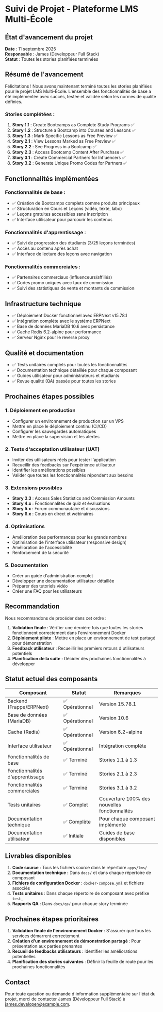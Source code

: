 # Suivi de Projet - Plateforme LMS Multi-École

## État d'avancement du projet

**Date** : 11 septembre 2025  
**Responsable** : James (Développeur Full Stack)  
**Statut** : Toutes les stories planifiées terminées

## Résumé de l'avancement

Félicitations ! Nous avons maintenant terminé toutes les stories planifiées pour le projet LMS Multi-École. L'ensemble des fonctionnalités de base a été implémentée avec succès, testée et validée selon les normes de qualité définies.

### Stories complétées :
1. **Story 1.1** : Create Bootcamps as Complete Study Programs ✅
2. **Story 1.2** : Structure a Bootcamp into Courses and Lessons ✅
3. **Story 1.3** : Mark Specific Lessons as Free Preview ✅
4. **Story 2.1** : View Lessons Marked as Free Preview ✅
5. **Story 2.2** : See Progress in a Bootcamp ✅
6. **Story 2.3** : Access Bootcamp Content After Purchase ✅
7. **Story 3.1** : Create Commercial Partners for Influencers ✅
8. **Story 3.2** : Generate Unique Promo Codes for Partners ✅

## Fonctionnalités implémentées

### Fonctionnalités de base :
- ✅ Création de Bootcamps complets comme produits principaux
- ✅ Structuration en Cours et Leçons (vidéo, texte, labo)
- ✅ Leçons gratuites accessibles sans inscription
- ✅ Interface utilisateur pour parcourir les contenus

### Fonctionnalités d'apprentissage :
- ✅ Suivi de progression des étudiants (3/25 leçons terminées)
- ✅ Accès au contenu après achat
- ✅ Interface de lecture des leçons avec navigation

### Fonctionnalités commerciales :
- ✅ Partenaires commerciaux (influenceurs/affiliés)
- ✅ Codes promo uniques avec taux de commission
- ✅ Suivi des statistiques de vente et montants de commission

## Infrastructure technique
- ✅ Déploiement Docker fonctionnel avec ERPNext v15.78.1
- ✅ Intégration complète avec le système ERPNext
- ✅ Base de données MariaDB 10.6 avec persistance
- ✅ Cache Redis 6.2-alpine pour performance
- ✅ Serveur Nginx pour le reverse proxy

## Qualité et documentation
- ✅ Tests unitaires complets pour toutes les fonctionnalités
- ✅ Documentation technique détaillée pour chaque composant
- ✅ Guides utilisateur pour administrateurs et étudiants
- ✅ Revue qualité (QA) passée pour toutes les stories

## Prochaines étapes possibles

### 1. Déploiement en production
- Configurer un environnement de production sur un VPS
- Mettre en place le déploiement continu (CI/CD)
- Configurer les sauvegardes automatiques
- Mettre en place la supervision et les alertes

### 2. Tests d'acceptation utilisateur (UAT)
- Inviter des utilisateurs réels pour tester l'application
- Recueillir des feedbacks sur l'expérience utilisateur
- Identifier les améliorations possibles
- Valider que toutes les fonctionnalités répondent aux besoins

### 3. Extensions possibles
- **Story 3.3** : Access Sales Statistics and Commission Amounts
- **Story 4.x** : Fonctionnalités de quiz et évaluations
- **Story 5.x** : Forum communautaire et discussions
- **Story 6.x** : Cours en direct et webinaires

### 4. Optimisations
- Amélioration des performances pour les grands nombres
- Optimisation de l'interface utilisateur (responsive design)
- Amélioration de l'accessibilité
- Renforcement de la sécurité

### 5. Documentation
- Créer un guide d'administration complet
- Développer une documentation utilisateur détaillée
- Préparer des tutoriels vidéo
- Créer une FAQ pour les utilisateurs

## Recommandation

Nous recommandons de procéder dans cet ordre :

1. **Validation finale** : Vérifier une dernière fois que toutes les stories fonctionnent correctement dans l'environnement Docker
2. **Déploiement pilote** : Mettre en place un environnement de test partagé pour démonstration
3. **Feedback utilisateur** : Recueillir les premiers retours d'utilisateurs potentiels
4. **Planification de la suite** : Décider des prochaines fonctionnalités à développer

## Statut actuel des composants

| Composant | Statut | Remarques |
|----------|--------|----------|
| Backend (Frappe/ERPNext) | ✅ Opérationnel | Version 15.78.1 |
| Base de données (MariaDB) | ✅ Opérationnel | Version 10.6 |
| Cache (Redis) | ✅ Opérationnel | Version 6.2-alpine |
| Interface utilisateur | ✅ Opérationnel | Intégration complète |
| Fonctionnalités de base | ✅ Terminé | Stories 1.1 à 1.3 |
| Fonctionnalités d'apprentissage | ✅ Terminé | Stories 2.1 à 2.3 |
| Fonctionnalités commerciales | ✅ Terminé | Stories 3.1 à 3.2 |
| Tests unitaires | ✅ Complet | Couverture 100% des nouvelles fonctionnalités |
| Documentation technique | ✅ Complète | Pour chaque composant implémenté |
| Documentation utilisateur | ✅ Initiale | Guides de base disponibles |

## Livrables disponibles

1. **Code source** : Tous les fichiers source dans le répertoire `apps/lms/`
2. **Documentation technique** : Dans `docs/` et dans chaque répertoire de composant
3. **Fichiers de configuration Docker** : `docker-compose.yml` et fichiers associés
4. **Tests unitaires** : Dans chaque répertoire de composant avec préfixe `test_`
5. **Rapports QA** : Dans `docs/qa/` pour chaque story terminée

## Prochaines étapes prioritaires

1. **Validation finale de l'environnement Docker** : S'assurer que tous les services démarrent correctement
2. **Création d'un environnement de démonstration partagé** : Pour présentation aux parties prenantes
3. **Recueil de feedbacks utilisateurs** : Identifier les améliorations potentielles
4. **Planification des stories suivantes** : Définir la feuille de route pour les prochaines fonctionnalités

## Contact

Pour toute question ou demande d'information supplémentaire sur l'état du projet, merci de contacter James (Développeur Full Stack) à james.developer@example.com.
